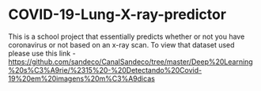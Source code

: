 # COVID-19-Lung-X-ray-predictor
This is a school project that essentially predicts whether or not you have coronavirus or not based on an x-ray scan. To view that dataset used please use this link - https://github.com/sandeco/CanalSandeco/tree/master/Deep%20Learning%20s%C3%A9rie/%2315%20-%20Detectando%20Covid-19%20em%20imagens%20m%C3%A9dicas
